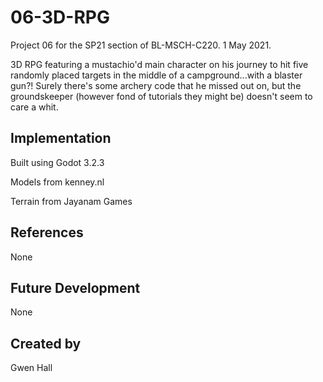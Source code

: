 # 06-3D-RPG
Project 06 for the SP21 section of BL-MSCH-C220. 1 May 2021.

3D RPG featuring a mustachio'd main character on his journey to hit five randomly placed targets in the middle of a campground...with a blaster gun?! Surely there's some archery code that he missed out on, but the groundskeeper (however fond of tutorials they might be) doesn't seem to care a whit.



## Implementation
Built using Godot 3.2.3

Models from kenney.nl

Terrain from Jayanam Games



## References
None

## Future Development
None

## Created by
Gwen Hall
